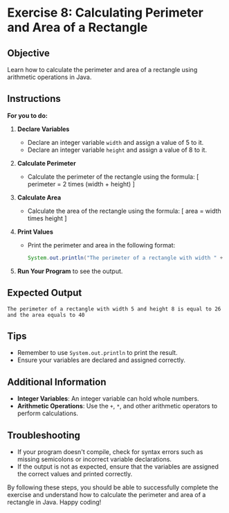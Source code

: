 # Exercise 8: Calculating Perimeter and Area of a Rectangle

## Objective
Learn how to calculate the perimeter and area of a rectangle using arithmetic operations in Java.

## Instructions

**For you to do:**

1. **Declare Variables**
    - Declare an integer variable `width` and assign a value of 5 to it.
    - Declare an integer variable `height` and assign a value of 8 to it.

2. **Calculate Perimeter**
    - Calculate the perimeter of the rectangle using the formula:
      [
      perimeter = 2 times (width + height)
      ]

3. **Calculate Area**
    - Calculate the area of the rectangle using the formula:
      [
      area = width times height
      ]

4. **Print Values**
    - Print the perimeter and area in the following format:
      ```java
      System.out.println("The perimeter of a rectangle with width " + width + " and height " + height + " is equal to " + perimeter + " and the area equals to " + area);
      ```

5. **Run Your Program** to see the output.

## Expected Output
```
The perimeter of a rectangle with width 5 and height 8 is equal to 26 and the area equals to 40
```

## Tips
- Remember to use `System.out.println` to print the result.
- Ensure your variables are declared and assigned correctly.

## Additional Information
- **Integer Variables**: An integer variable can hold whole numbers.
- **Arithmetic Operations**: Use the `+`, `*`, and other arithmetic operators to perform calculations.

## Troubleshooting
- If your program doesn't compile, check for syntax errors such as missing semicolons or incorrect variable declarations.
- If the output is not as expected, ensure that the variables are assigned the correct values and printed correctly.

By following these steps, you should be able to successfully complete the exercise and understand how to calculate the perimeter and area of a rectangle in Java. Happy coding!
